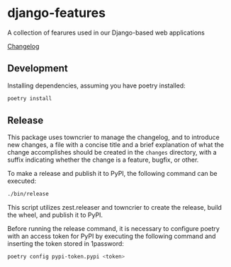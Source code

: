 # django-features
A collection of fearures used in our Django-based web applications

[Changelog](CHANGELOG.md)

## Development

Installing dependencies, assuming you have poetry installed:

``` bash
poetry install
```

## Release

This package uses towncrier to manage the changelog, and to introduce new changes, a file with a concise title and a brief explanation of what the change accomplishes should be created in the `changes` directory, with a suffix indicating whether the change is a feature, bugfix, or other.

To make a release and publish it to PyPI, the following command can be executed:

``` bash
./bin/release
```

This script utilizes zest.releaser and towncrier to create the release, build the wheel, and publish it to PyPI.

Before running the release command, it is necessary to configure poetry with an access token for PyPI by executing the following command and inserting the token stored in 1password:

``` bash
poetry config pypi-token.pypi <token>
```
